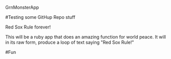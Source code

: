 GrnMonsterApp

#Testing some GitHup Repo stuff

Red Sox Rule forever!

This will be a ruby app that does an amazing function for world peace. It will in its raw form, produce a loop of text saying "Red Sox Rule!"

#Fun
